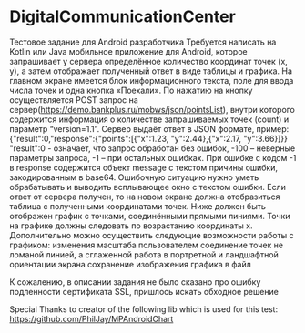 # DigitalCommunicationCenter

Тестовое задание для Android разработчика
Требуется написать на Kotlin или Java мобильное приложение для Android, которое запрашивает у сервера определённое количество координат точек (x, y), а затем отображает полученный ответ в виде таблицы и графика.
На главном экране имеется блок информационного текста, поле для ввода числа точек и одна кнопка «Поехали». По нажатию на кнопку осуществляется POST запрос на сервер(https://demo.bankplus.ru/mobws/json/pointsList), внутри которого содержится информация о количестве запрашиваемых точек (count) и параметр “version=1.1”. Сервер выдаёт ответ в JSON формате, пример:
{"result":0,"response":{"points":[{"x":1.23, "y":2.44},{"x":2.17, "y":3.66}]}}
"result":0  - означает, что запрос обработан без ошибок, -100 – неверные параметры запроса, -1 – при остальных ошибках. При ошибке с кодом -1 в response содержится объект message с текстом причины ошибки, закодированным в base64. Ошибочную ситуацию нужно уметь обрабатывать и выводить всплывающее окно с текстом ошибки.
Если ответ от сервера получен, то на новом экране должна отобразиться таблица с полученными координатами точек. Ниже должен быть отображен график с точками, соединёнными прямыми линиями. Точки на графике должны следовать по возрастанию координаты x.
Дополнительно можно осуществить следующие возможности работы с графиком:
изменения масштаба пользователем
соединение точек не ломаной линией, а сглаженной
работа в портретной и ландшафтной ориентации экрана
сохранение изображения графика в файл

К сожалению, в описании задания не было сказано про ошибку подленности сертификата SSL, пришлось искать обходное решение

Special Thanks to creator of the following lib which is used for this test:
https://github.com/PhilJay/MPAndroidChart